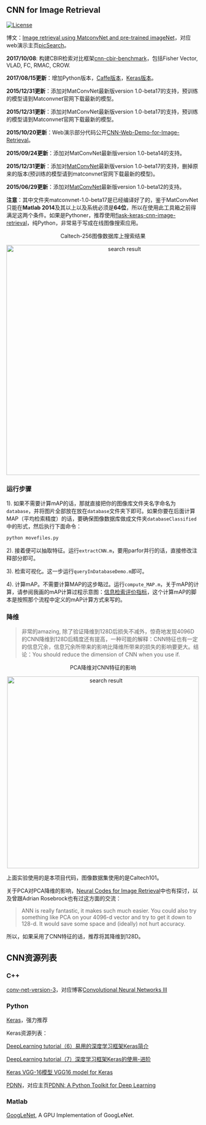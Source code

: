 ## CNN for Image Retrieval

[![License](https://img.shields.io/badge/license-BSD-blue.svg)](../LICENSE)

博文：[Image retrieval using MatconvNet and pre-trained imageNet](http://yongyuan.name/blog/image-retrieval-using-MatconvNet-and-pre-trained-imageNet.html)，对应web演示主页[picSearch](http://yongyuan.name/pic)。

**2017/10/08**: 构建CBIR检索对比框架[cnn-cbir-benchmark](https://github.com/willard-yuan/cnn-cbir-benchmark)，包括Fisher Vector, VLAD, FC, RMAC, CROW.

**2017/08/15更新**：增加Python版本，[Caffe版本](https://github.com/willard-yuan/cnn-cbir-benchmark/tree/master/fc_retrieval)，[Keras版本](https://github.com/willard-yuan/flask-keras-cnn-image-retrieval)。

**2015/12/31更新**：添加对MatConvNet最新版version 1.0-beta17的支持，预训练的模型请到Matconvnet官网下载最新的模型。

**2015/12/31更新**：添加对MatConvNet最新版version 1.0-beta17的支持，预训练的模型请到Matconvnet官网下载最新的模型。

**2015/10/20更新**：Web演示部分代码公开[CNN-Web-Demo-for-Image-Retrieval](https://github.com/willard-yuan/CNN-Web-Demo-for-Image-Retrieval)。

**2015/09/24更新**：添加对MatConvNet最新版version 1.0-beta14的支持。

**2015/12/31更新**：添加对[MatConvNet](http://www.vlfeat.org/matconvnet/)最新版version 1.0-beta17的支持，删掉原来的版本(预训练的模型请到matconvnet官网下载最新的模型)。

**2015/06/29更新**：添加对[MatConvNet](http://www.vlfeat.org/matconvnet/)最新版version 1.0-beta12的支持。

**注意**：其中文件夹matconvnet-1.0-beta17是已经编译好了的，鉴于MatConvNet只能在**Matlab 2014**及其以上以及系统必须是**64位**，所以在使用此工具箱之前得满足这两个条件。如果是Pythoner，推荐使用[flask-keras-cnn-image-retrieval](https://github.com/willard-yuan/flask-keras-cnn-image-retrieval)，纯Python，非常易于写成在线图像搜索应用。

<p align="center">Caltech-256图像数据库上搜索结果</p>
<p align="center"><img src="http://yongyuan.name/imgs/posts/airplane_image_retrieval.jpg"  width = 600 alt="search result"/></p>

### 运行步骤

1). 如果不需要计算mAP的话，那就直接把你的图像库文件夹名字命名为`database`，并将图片全部放在放在`database`文件夹下即可。如果你要在后面计算MAP（平均检索精度）的话，要确保图像数据库做成文件夹`databaseClassified`中的形式，然后执行下面命令：

```sh
python movefiles.py
```

2). 接着便可以抽取特征。运行`extractCNN.m`，要用parfor并行的话，直接修改注释部分即可。

3). 检索可视化。这一步运行`queryInDatabaseDemo.m`即可。

4). 计算mAP。不需要计算MAP的这步略过。运行`compute_MAP.m`，关于mAP的计算，请参阅我画的mAP计算过程示意图：[信息检索评价指标](http://yongyuan.name/blog/evaluation-of-information-retrieval.html)，这个计算mAP的脚本是按照那个流程中定义的mAP计算方式来写的。

### 降维

> 非常的amazing, 除了验证降维到128D后损失不减外，惊奇地发现4096D的CNN降维到128D后精度还有提高，一种可能的解释：CNN特征也有一定的信息冗余，信息冗余所带来的影响比降维所带来的损失的影响要更大。结论：You should reduce the dimension of CNN when you use if.

<p align="center">PCA降维对CNN特征的影响</p>
<p align="center"><img src="http://yongyuan.name/imgs/posts/pca_dnn.png"  width = 500 alt="search result"/></p>

上面实验使用的是本项目代码，图像数据集使用的是Caltech101。

关于PCA对PCA降维的影响，[Neural Codes for Image Retrieval](http://arxiv.org/pdf/1404.1777v2.pdf)中也有探讨，以及曾跟Adrian Rosebrock也有过这方面的交流：
>ANN is really fantastic, it makes such much easier. You could also try something like PCA on your 4096-d vector and try to get it down to 128-d. It would save some space and (ideally) not hurt accuracy.

所以，如果采用了CNN特征的话，推荐将其降维到128D。

## CNN资源列表

### C++

[conv-net-version-3](https://github.com/xingdi-eric-yuan/conv-net-version-3)，对应博客[Convolutional Neural Networks III](http://eric-yuan.me/cnn3/)

### Python

[Keras](https://github.com/fchollet/keras)，强力推荐

Keras资源列表：

[DeepLearning tutorial（6）易用的深度学习框架Keras简介](http://blog.csdn.net/u012162613/article/details/45397033)

[DeepLearning tutorial（7）深度学习框架Keras的使用-进阶](http://blog.csdn.net/u012162613/article/details/45581421)

[Keras VGG-16模型 VGG16 model for Keras](https://gist.github.com/baraldilorenzo/07d7802847aaad0a35d3)

[PDNN](https://github.com/yajiemiao/pdnn)，对应主页[PDNN: A Python Toolkit for Deep Learning](http://www.cs.cmu.edu/~ymiao/pdnntk.html)

### Matlab

[GoogLeNet](http://vision.princeton.edu/pvt/GoogLeNet/), A GPU Implementation of GoogLeNet.



